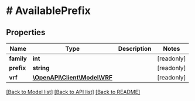 # # AvailablePrefix

## Properties

Name | Type | Description | Notes
------------ | ------------- | ------------- | -------------
**family** | **int** |  | [readonly]
**prefix** | **string** |  | [readonly]
**vrf** | [**\OpenAPI\Client\Model\VRF**](VRF.md) |  | [readonly]

[[Back to Model list]](../../README.md#models) [[Back to API list]](../../README.md#endpoints) [[Back to README]](../../README.md)
